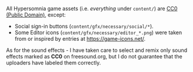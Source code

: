 All Hypersomnia game assets (i.e. *everything* under ``content/``) are [CC0 (Public Domain)](https://creativecommons.org/public-domain/cc0/), except:

- Social sign-in buttons (``content/gfx/necessary/social/*``).
- Some Editor icons (``content/gfx/necessary/editor_*.png``) were taken from or inspired by entries at https://game-icons.net/.

As for the sound effects - I have taken care to select and remix only sound effects marked as **CC0** on freesound.org, but I do not guarantee that the uploaders have labeled them correctly.
